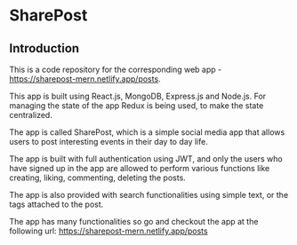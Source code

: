 # SharePost

## Introduction

This is a code repository for the corresponding web app - https://sharepost-mern.netlify.app/posts.

This app is built using React.js, MongoDB, Express.js and Node.js. For managing the state of the app Redux is being used, to make the state centralized.

The app is called SharePost, which is a simple social media app that allows users to post interesting events in their day to day life.

The app is built with full authentication using JWT, and only the users who have signed up in the app are allowed to perform various functions like creating, liking, commenting, deleting the posts.

The app is also provided with search functionalities using simple text, or the tags attached to the post.

The app has many functionalities so go and checkout the app at the following url: https://sharepost-mern.netlify.app/posts
